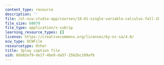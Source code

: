 ```yaml
---
content_type: resource
description: ''
file: /ol-ocw-studio-app/courses/18-01-single-variable-calculus-fall-2006/6bb02ef9de1f4be9da5715b2bc109afb_kCPVBl953eY.srt
file_size: 60079
file_type: application/x-subrip
learning_resource_types: []
license: https://creativecommons.org/licenses/by-nc-sa/4.0/
ocw_type: OCWFile
resourcetype: Other
title: 3play caption file
uid: 6bb02ef9-de1f-4be9-da57-15b2bc109afb
---
```

